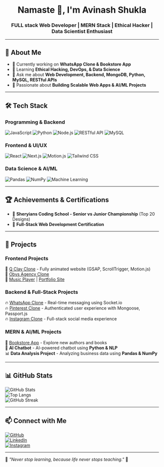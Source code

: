 <h1 align="center">Namaste 🙏, I'm Avinash Shukla</h1>
<h3 align="center">FULL stack Web Developer | MERN Stack | Ethical Hacker | Data Scientist Enthusiast</h3>

---

## 🚀 About Me  
- 🔭 Currently working on **WhatsApp Clone & Bookstore App**  
- 🌱 Learning **Ethical Hacking, DevOps, & Data Science**  
- 💬 Ask me about **Web Development, Backend, MongoDB, Python, MySQL, RESTful APIs**  
- 🎯 Passionate about **Building Scalable Web Apps & AI/ML Projects**  

---

## 🛠 Tech Stack  
### **Programming & Backend**  
![JavaScript](https://img.shields.io/badge/JavaScript-F7DF1E?style=for-the-badge&logo=javascript&logoColor=black)
![Python](https://img.shields.io/badge/Python-3776AB?style=for-the-badge&logo=python&logoColor=white)
![Node.js](https://img.shields.io/badge/Node.js-339933?style=for-the-badge&logo=node.js&logoColor=white)
![RESTful API](https://img.shields.io/badge/RESTful_API-005571?style=for-the-badge&logo=fastapi&logoColor=white)
![MySQL](https://img.shields.io/badge/MySQL-4479A1?style=for-the-badge&logo=mysql&logoColor=white)

### **Frontend & UI/UX**  
![React](https://img.shields.io/badge/React-61DAFB?style=for-the-badge&logo=react&logoColor=black)
![Next.js](https://img.shields.io/badge/Next.js-000000?style=for-the-badge&logo=nextdotjs&logoColor=white)
![Motion.js](https://img.shields.io/badge/Motion.js-F56F36?style=for-the-badge&logo=framer&logoColor=white)
![Tailwind CSS](https://img.shields.io/badge/TailwindCSS-38B2AC?style=for-the-badge&logo=tailwind-css&logoColor=white)

### **Data Science & AI/ML**  
![Pandas](https://img.shields.io/badge/Pandas-150458?style=for-the-badge&logo=pandas&logoColor=white)
![NumPy](https://img.shields.io/badge/NumPy-013243?style=for-the-badge&logo=numpy&logoColor=white)
![Machine Learning](https://img.shields.io/badge/Machine%20Learning-FF6F00?style=for-the-badge&logo=tensorflow&logoColor=white)

---

## 🏆 Achievements & Certifications  
- 🏅 **Sheryians Coding School - Senior vs Junior Championship** (Top 20 Designs)  
- 📜 **Full-Stack Web Development Certification**  

---

## 📂 Projects  

### **Frontend Projects**  
🚀 [Q Clay Clone](#) - Fully animated website (GSAP, ScrollTrigger, Motion.js)  
🚀 [Obys Agency Clone](https://avinash-shukla1.github.io/obys.agency-clone/)  
🚀 [Music Player](#) | [Portfolio Site](#)  

### **Backend & Full-Stack Projects**  
🔥 [WhatsApp Clone](#) - Real-time messaging using Socket.io  
🔥 [Pinterest Clone](#) - Authenticated user experience with Mongoose, Passport.js  
🔥 [Instagram Clone](#) - Full-stack social media experience  

### **MERN & AI/ML Projects**  
📖 [Bookstore App](#) - Explore new authors and books  
🤖 **AI Chatbot** - AI-powered chatbot using **Python & NLP**  
📊 **Data Analysis Project** - Analyzing business data using **Pandas & NumPy**  

---

## 📊 GitHub Stats  
![GitHub Stats](https://github-readme-stats.vercel.app/api?username=avinash-shukla1&show_icons=true&theme=radical)  
![Top Langs](https://github-readme-stats.vercel.app/api/top-langs/?username=avinash-shukla1&layout=compact&theme=radical)  
![GitHub Streak](https://github-readme-streak-stats.herokuapp.com/?user=avinash-shukla1&theme=radical)  

---

## 📫 Connect with Me  
[![GitHub](https://img.shields.io/badge/GitHub-000?style=for-the-badge&logo=github&logoColor=white)](https://github.com/avinash-shukla1)  
[![LinkedIn](https://img.shields.io/badge/LinkedIn-blue?style=for-the-badge&logo=linkedin)](https://www.linkedin.com/in/avinash-shukla-66b11823a/)  
[![Instagram](https://img.shields.io/badge/Instagram-E4405F?style=for-the-badge&logo=instagram&logoColor=white)](https://www.instagram.com/code_withavi_/)

---

🔹 *"Never stop learning, because life never stops teaching."* 🚀

